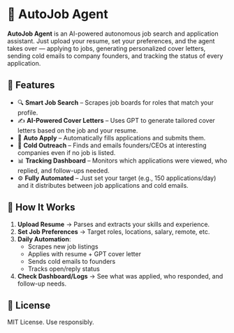 # 🤖 AutoJob Agent

**AutoJob Agent** is an AI-powered autonomous job search and application assistant. Just upload your resume, set your preferences, and the agent takes over — applying to jobs, generating personalized cover letters, sending cold emails to company founders, and tracking the status of every application.

## 🚀 Features

- 🔍 **Smart Job Search** – Scrapes job boards for roles that match your profile.
- ✍️ **AI-Powered Cover Letters** – Uses GPT to generate tailored cover letters based on the job and your resume.
- 📩 **Auto Apply** – Automatically fills applications and submits them.
- 🧊 **Cold Outreach** – Finds and emails founders/CEOs at interesting companies even if no job is listed.
- 📊 **Tracking Dashboard** – Monitors which applications were viewed, who replied, and follow-ups needed.
- ⚙️ **Fully Automated** – Just set your target (e.g., 150 applications/day) and it distributes between job applications and cold emails.



## 📌 How It Works

1. **Upload Resume** → Parses and extracts your skills and experience.
2. **Set Job Preferences** → Target roles, locations, salary, remote, etc.
3. **Daily Automation**:
   - Scrapes new job listings
   - Applies with resume + GPT cover letter
   - Sends cold emails to founders
   - Tracks open/reply status
4. **Check Dashboard/Logs** → See what was applied, who responded, and follow-up needs.

## 📄 License

MIT License. Use responsibly.

